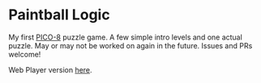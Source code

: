 # Paintball Logic

My first [PICO-8](https://www.lexaloffle.com/pico-8.php) puzzle game. A few simple intro levels and one actual puzzle. May or may not be worked on again in the future. Issues and PRs welcome!

Web Player version [here](https://www.lexaloffle.com/bbs/?tid=36565).
